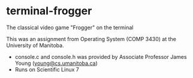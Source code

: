 # terminal-frogger
The classical video game "Frogger" on the terminal

This was an assignment from Operating System (COMP 3430) at the University of Manitoba.
* console.c and console.h was provided by Associate Professor James Young (young@cs.umanitoba.ca)
* Runs on Scientific Linux 7

